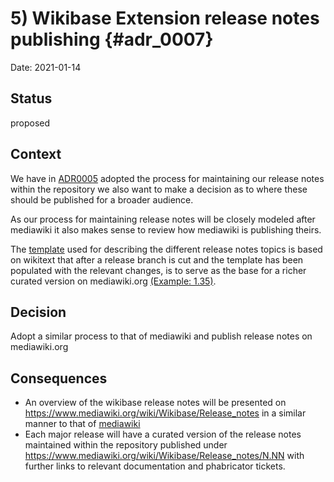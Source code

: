 # 5) Wikibase Extension release notes publishing {#adr_0007}

Date: 2021-01-14

## Status

proposed

## Context

We have in [ADR0005] adopted the process for maintaining our release notes within the repository we also want to make a decision as to where these should be published for a broader audience.

As our process for maintaining release notes will be closely modeled after mediawiki it also makes sense to review how mediawiki is publishing theirs.

The [template] used for describing the different release notes topics is based on wikitext that after a release branch is cut and the template has been populated with the relevant changes, is to serve as the base for a richer curated version on mediawiki.org [(Example: 1.35)](https://www.mediawiki.org/wiki/Release_notes/1.35).

## Decision

Adopt a similar process to that of mediawiki and publish release notes on mediawiki.org

## Consequences

- An overview of the wikibase release notes will be presented on https://www.mediawiki.org/wiki/Wikibase/Release_notes in a similar manner to that of [mediawiki](https://www.mediawiki.org/wiki/Release_notes)
- Each major release will have a curated version of the release notes maintained within the repository published under https://www.mediawiki.org/wiki/Wikibase/Release_notes/N.NN with further links to relevant documentation and phabricator tickets.

[template]: https://gerrit.wikimedia.org/r/c/mediawiki/core/+/611247/3/RELEASE-NOTES-1.36
[ADR0005]: (update_once_its_merged!)